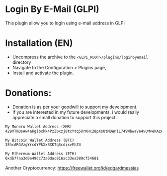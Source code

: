 # Login By E-Mail (GLPI)
This plugin allow you to login using e-mail address in GLPI

# Installation (EN)
 * Uncompress the archive to the `<GLPI_ROOT>/plugins/loginbyemail` directory
 * Navigate to the Configuration > Plugins page,
 * Install and activate the plugin.
 
 # Donations:
* Donation is as per your goodwill to support my development.
* If you are interested in my future developments, i would really appreciate a small donation to support this project.
```html
My Monero Wallet Address (XMR)
429VTmDsAw4aKgibxkk4PzZbxzj8txYtq5XrKHc28pXsUtMDWniL749WbwaVe4vUMveKAzAiA4j8xgUi29TpKXpm41bmrwQ
```
```html
My Bitcoin Wallet Address (BTC)
38hcARGVzgYrcdYPkXxBXKTqScdixvFhZ4
```
```html
My Ethereum Wallet Address (ETH)
0xdb77aa3d0e496c73a0dac816ac33ea389cf54681
```
Another Cryptocurrency: https://freewallet.org/id/edgardmessias
